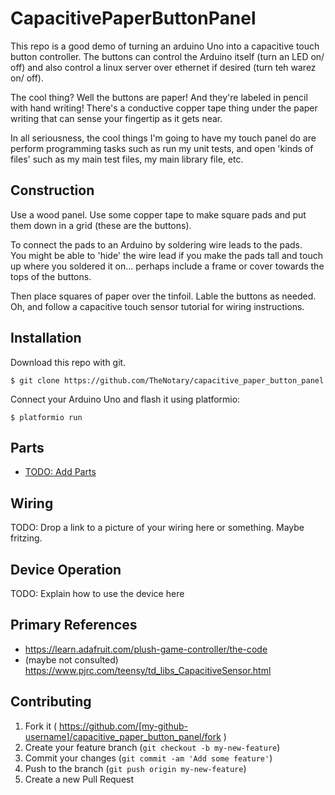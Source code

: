 # CapacitivePaperButtonPanel

This repo is a good demo of turning an arduino Uno into a capacitive touch button controller.  The buttons can control the Arduino itself (turn an LED on/ off) and also control a linux server over ethernet if desired (turn teh warez on/ off).  

The cool thing?  Well the buttons are paper! And they're labeled in pencil with hand writing!  There's a conductive copper tape thing under the paper writing that can sense your fingertip as it gets near.  

In all seriousness, the cool things I'm going to have my touch panel do are perform programming tasks such as run my unit tests, and open 'kinds of files' such as my main test files, my main library file, etc.  

## Construction

Use a wood panel.  Use some copper tape to make square pads and put them down in a grid (these are the buttons).  

To connect the pads to an Arduino by soldering wire leads to the pads.  
You might be able to 'hide' the wire lead if you make the pads tall and touch up where you soldered it on... perhaps include a frame or cover towards the tops of the buttons.  

Then place squares of paper over the tinfoil.  Lable the buttons as needed.  Oh, and follow a capacitive touch sensor tutorial for wiring instructions.  


## Installation

Download this repo with git.  

```
$ git clone https://github.com/TheNotary/capacitive_paper_button_panel
```

Connect your Arduino Uno and flash it using platformio:

    $ platformio run

## Parts

* [TODO:  Add Parts](http://127.0.0.1)

## Wiring

TODO: Drop a link to a picture of your wiring here or something.  Maybe fritzing.  

## Device Operation

TODO: Explain how to use the device here



## Primary References

* https://learn.adafruit.com/plush-game-controller/the-code
* (maybe not consulted) https://www.pjrc.com/teensy/td_libs_CapacitiveSensor.html


## Contributing

1. Fork it ( https://github.com/[my-github-username]/capacitive_paper_button_panel/fork )
2. Create your feature branch (`git checkout -b my-new-feature`)
3. Commit your changes (`git commit -am 'Add some feature'`)
4. Push to the branch (`git push origin my-new-feature`)
5. Create a new Pull Request

